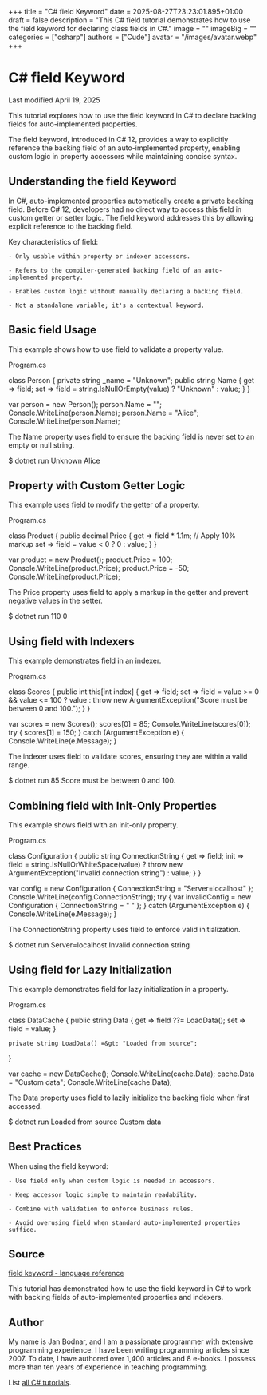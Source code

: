 +++
title = "C# field Keyword"
date = 2025-08-27T23:23:01.895+01:00
draft = false
description = "This C# field tutorial demonstrates how to
use the field keyword for declaring class fields in C#."
image = ""
imageBig = ""
categories = ["csharp"]
authors = ["Cude"]
avatar = "/images/avatar.webp"
+++

# C# field Keyword

Last modified April 19, 2025

 

This tutorial explores how to use the field keyword in C# to
declare backing fields for auto-implemented properties.

The field keyword, introduced in C# 12, provides a way to
explicitly reference the backing field of an auto-implemented property,
enabling custom logic in property accessors while maintaining concise syntax.

## Understanding the field Keyword

In C#, auto-implemented properties automatically create a private backing
field. Before C# 12, developers had no direct way to access this field in
custom getter or setter logic. The field keyword addresses this
by allowing explicit reference to the backing field.

Key characteristics of field:

    - Only usable within property or indexer accessors.

    - Refers to the compiler-generated backing field of an auto-implemented property.

    - Enables custom logic without manually declaring a backing field.

    - Not a standalone variable; it's a contextual keyword.

## Basic field Usage

This example shows how to use field to validate a property value.

Program.cs
  

class Person
{
    private string _name = "Unknown";
    public string Name
    {
        get =&gt; field;
        set =&gt; field = string.IsNullOrEmpty(value) ? "Unknown" : value;
    }
}

var person = new Person();
person.Name = "";
Console.WriteLine(person.Name);
person.Name = "Alice";
Console.WriteLine(person.Name);

The Name property uses field to ensure the backing
field is never set to an empty or null string.

$ dotnet run
Unknown
Alice

## Property with Custom Getter Logic

This example uses field to modify the getter of a property.

Program.cs
  

class Product
{
    public decimal Price
    {
        get =&gt; field * 1.1m; // Apply 10% markup
        set =&gt; field = value &lt; 0 ? 0 : value;
    }
}

var product = new Product();
product.Price = 100;
Console.WriteLine(product.Price);
product.Price = -50;
Console.WriteLine(product.Price);

The Price property uses field to apply a markup in
the getter and prevent negative values in the setter.

$ dotnet run
110
0

## Using field with Indexers

This example demonstrates field in an indexer.

Program.cs
  

class Scores
{
    public int this[int index]
    {
        get =&gt; field;
        set =&gt; field = value &gt;= 0 &amp;&amp; value &lt;= 100 ? value : throw new ArgumentException("Score must be between 0 and 100.");
    }
}

var scores = new Scores();
scores[0] = 85;
Console.WriteLine(scores[0]);
try
{
    scores[1] = 150;
}
catch (ArgumentException e)
{
    Console.WriteLine(e.Message);
}

The indexer uses field to validate scores, ensuring they are
within a valid range.

$ dotnet run
85
Score must be between 0 and 100.

## Combining field with Init-Only Properties

This example shows field with an init-only property.

Program.cs
  

class Configuration
{
    public string ConnectionString
    {
        get =&gt; field;
        init =&gt; field = string.IsNullOrWhiteSpace(value) ? throw new ArgumentException("Invalid connection string") : value;
    }
}

var config = new Configuration { ConnectionString = "Server=localhost" };
Console.WriteLine(config.ConnectionString);
try
{
    var invalidConfig = new Configuration { ConnectionString = "   " };
}
catch (ArgumentException e)
{
    Console.WriteLine(e.Message);
}

The ConnectionString property uses field to enforce
valid initialization.

$ dotnet run
Server=localhost
Invalid connection string

## Using field for Lazy Initialization

This example demonstrates field for lazy initialization in a
property.

Program.cs
  

class DataCache
{
    public string Data
    {
        get =&gt; field ??= LoadData();
        set =&gt; field = value;
    }

    private string LoadData() =&gt; "Loaded from source";
}

var cache = new DataCache();
Console.WriteLine(cache.Data);
cache.Data = "Custom data";
Console.WriteLine(cache.Data);

The Data property uses field to lazily initialize
the backing field when first accessed.

$ dotnet run
Loaded from source
Custom data

## Best Practices

When using the field keyword:

    - Use field only when custom logic is needed in accessors.

    - Keep accessor logic simple to maintain readability.

    - Combine with validation to enforce business rules.

    - Avoid overusing field when standard auto-implemented properties suffice.

## Source

[field keyword - language reference](https://learn.microsoft.com/en-us/dotnet/csharp/language-reference/keywords/field)

This tutorial has demonstrated how to use the field keyword in
C# to work with backing fields of auto-implemented properties and indexers.

## Author

My name is Jan Bodnar, and I am a passionate programmer with extensive
programming experience. I have been writing programming articles since 2007. To
date, I have authored over 1,400 articles and 8 e-books. I possess more than ten
years of experience in teaching programming.

List [all C# tutorials](/csharp/).